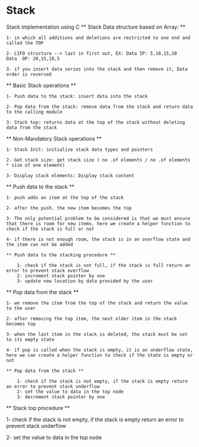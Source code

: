 # Stack
Stack implementation using  C
** Stack Data structure based on Array: **

	1- in which all additions and deletions are restricted to one end and called the TOP

	2- LIFO structure --> last in first out, EX: Data IP: 5,10,15,20   Data  OP: 20,15,10,5

	3- if you insert data series into the stack and then remove it, Data order is reversed


** Basic Stack operations **

	1- Push data to the stack: insert data into the stack

	2- Pop data from the stack: remove data from the stack and return data to the calling module

	3- Stack top: returns data at the top of the stack without deleting data from the stack 


** Non-Mandatory Stack operations **

	1- Stack Init: initialize stack data types and pointers 

	2- Get stack size: get stack size ( no .of elements / no .of elements * size of one element)

	3- Display stack elements: Display stack content


** Push data to the stack **

	1- push adds an item at the top of the stack

	2- after the push, the new item becomes the top

	3- The only potential problem to be considered is that we must ensure that there is room for new items, here we create a helper function to check if the stack is full or not 

	4- if there is not enough room, the stack is in an overflow state and the item can not be added

	** Push data to the stacking procedure **

		1- check if the stack is not full, if the stack is full return an error to prevent stack overflow
		2- increment stack pointer by one
		3- update new location by data provided by the user

** Pop data from the stack **

	1- we remove the item from the top of the stack and return the value to the user 

	2- after removing the top item, the next older item in the stack becomes top 

	3- when the last item in the stack is deleted, the stack must be set to its empty state

	4- if pop is called when the stack is empty, it is an underflow state, here we can create a helper function to check if the state is empty or not 

	** Pop data from the stack **

		1- check if the stack is not empty, if the stack is empty return an error to prevent stack underflow
		2- set the value to data in the top node
		3- decrement stack pointer by one

** Stack top procedure **

1- check if the stack is not empty, if the stack is empty return an error to prevent stack underflow 

2- set the value to data in the top node
 




